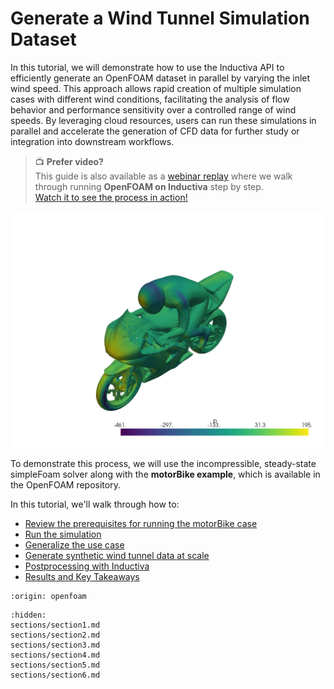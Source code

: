 # Generate a Wind Tunnel Simulation Dataset
In this tutorial, we will demonstrate how to use the Inductiva API to efficiently generate an OpenFOAM dataset 
in parallel by varying the inlet wind speed. This approach allows rapid creation of multiple simulation cases 
with different wind conditions, facilitating the analysis of flow behavior and performance sensitivity over 
a controlled range of wind speeds. By leveraging cloud resources, users can run these simulations in parallel 
and accelerate the generation of CFD data for further study or integration into downstream workflows.

> 📺 **Prefer video?**  
> This guide is also available as a [webinar replay](../webinars/openfoam-cfd-dataset.md) where we walk through running **OpenFOAM on Inductiva** step by step.  
> [Watch it to see the process in action!](../webinars/openfoam-cfd-dataset.md)

<p align="center"><img src="../_static/bike_pressure_field.png" alt="OpenFOAM motorBike visualization" width="700"></p>

To demonstrate this process, we will use the incompressible, steady-state simpleFoam solver along with 
the **motorBike example**, which is available in the OpenFOAM repository.

In this tutorial, we'll walk through how to:
- [Review the prerequisites for running the motorBike case](https://inductiva.ai/guides/openfoam/generate-wind-tunnel-dataset/sections/section1)
- [Run the simulation](https://inductiva.ai/guides/openfoam/generate-wind-tunnel-dataset/sections/section2)
- [Generalize the use case](https://inductiva.ai/guides/openfoam/generate-wind-tunnel-dataset/sections/section3)
- [Generate synthetic wind tunnel data at scale](https://inductiva.ai/guides/openfoam/generate-wind-tunnel-dataset/sections/section4)
- [Postprocessing with Inductiva](https://inductiva.ai/guides/openfoam/generate-wind-tunnel-dataset/sections/section5)
- [Results and Key Takeaways](https://inductiva.ai/guides/openfoam/generate-wind-tunnel-dataset/sections/section6)

```{banner_small}
:origin: openfoam
```


```{toctree}
:hidden:
sections/section1.md
sections/section2.md
sections/section3.md
sections/section4.md
sections/section5.md
sections/section6.md
```